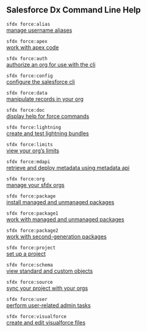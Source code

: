 ## Salesforce Dx Command Line Help

``` sfdx force:alias ```   
 [manage username aliases](./manageusernamealiases.md)

``` sfdx force:apex ```   
 [work with apex code](./workwithapexcode.md)

``` sfdx force:auth ```   
 [authorize an org for use with the cli](./authorizeanorgforusewiththecli.md)

``` sfdx force:config ```   
 [configure the salesforce cli](./configurethesalesforcecli.md)

``` sfdx force:data ```   
 [manipulate records in your org](./manipulaterecordsinyourorg.md)

``` sfdx force:doc ```   
 [display help for force commands](./displayhelpforforcecommands.md)

``` sfdx force:lightning ```   
 [create and test lightning bundles](./createandtestlightningbundles.md)

``` sfdx force:limits ```   
 [view your org’s limits](./viewyourorgslimits.md)

``` sfdx force:mdapi ```   
 [retrieve and deploy metadata using metadata api](./retrieveanddeploymetadatausingmetadataapi.md)

``` sfdx force:org ```   
 [manage your sfdx orgs](./manageyoursfdxorgs.md)

``` sfdx force:package ```   
 [install managed and unmanaged packages](./installmanagedandunmanagedpackages.md)

``` sfdx force:package1 ```   
 [work with managed and unmanaged packages](./workwithmanagedandunmanagedpackages.md)

``` sfdx force:package2 ```   
 [work with second-generation packages](./workwithsecondgenerationpackages.md)

``` sfdx force:project ```   
 [set up a project](./setupaproject.md)

``` sfdx force:schema ```   
 [view standard and custom objects](./viewstandardandcustomobjects.md)

``` sfdx force:source ```   
 [sync your project with your orgs](./syncyourprojectwithyourorgs.md)

``` sfdx force:user ```   
 [perform user-related admin tasks](./performuserrelatedadmintasks.md)

``` sfdx force:visualforce ```   
 [create and edit visualforce files](./createandeditvisualforcefiles.md)

